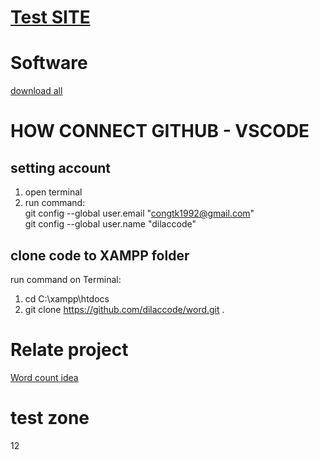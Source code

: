 # [Test SITE](http://localhost/)
# Software
[download all](https://www.dropbox.com/sh/sqtmrit7bmr8auu/AABm4R-uSwsFZZF2L0ERUahKa?dl=1)
# HOW CONNECT GITHUB - VSCODE
## setting account
1. open terminal
2. run command:<br>
git config --global user.email "congtk1992@gmail.com" <br>
git config --global user.name "dilaccode"
## clone code to XAMPP folder
run command on Terminal:<br>
1. cd C:\xampp\htdocs
2. git clone https://github.com/dilaccode/word.git .
# Relate project
[Word count idea](https://github.com/quangcongvn/word-count)
# test zone
12